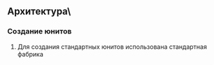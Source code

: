 ## Архитектура\
### Создание юнитов
1) Для создания стандартных юнитов использована стандартная фабрика
